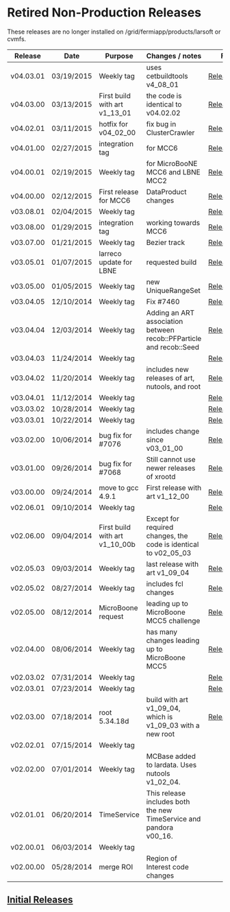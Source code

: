 # Retired Non-Production Releases

These releases are no longer installed on /grid/fermiapp/products/larsoft or cvmfs.

| Release   | Date       | Purpose                        | Changes / notes                                                     | Full release notes             |                   |
|-----------|------------|--------------------------------|---------------------------------------------------------------------|--------------------------------|-------------------|
| v04.03.01 | 03/19/2015 | Weekly tag                     | uses cetbuildtools v4_08_01                                         | [ Release Notes](ReleaseNotes040301         ) |
| v04.03.00 | 03/13/2015 | First build with art v1_13_01  | the code is identical to v04.02.02                                  | [ Release Notes](ReleaseNotes040300         ) |
| v04.02.01 | 03/11/2015 | hotfix for v04_02_00           | fix bug in ClusterCrawler                                           | [ Release Notes](ReleaseNotes040201         ) |
| v04.01.00 | 02/27/2015 | integration tag                | for MCC6                                                            | [ Release Notes](ReleaseNotes040100         ) |
| v04.00.01 | 02/19/2015 | Weekly tag                     | for MicroBooNE MCC6 and LBNE MCC2                                   | [ Release Notes](ReleaseNotes040001         ) |
| v04.00.00 | 02/12/2015 | First release for MCC6         | DataProduct changes                                                 | [ Release Notes](ReleaseNotes040000         ) |
| v03.08.01 | 02/04/2015 | Weekly tag                     |                                                                     | [ Release Notes](ReleaseNotes030801         ) |
| v03.08.00 | 01/29/2015 | integration tag                | working towards MCC6                                                | [ Release Notes](ReleaseNotes030800         ) |
| v03.07.00 | 01/21/2015 | Weekly tag                     | Bezier track                                                        | [ Release Notes](ReleaseNotes030700         ) |
| v03.05.01 | 01/07/2015 | larreco update for LBNE        | requested build                                                     | [ Release Notes](ReleaseNotes030501         ) |
| v03.05.00 | 01/05/2015 | Weekly tag                     | new UniqueRangeSet                                                  | [ Release Notes](ReleaseNotes030500         ) |
| v03.04.05 | 12/10/2014 | Weekly tag                     | Fix \#7460                                                          | [ Release Notes](ReleaseNotes030405         ) |
| v03.04.04 | 12/03/2014 | Weekly tag                     | Adding an ART association between recob::PFParticle and recob::Seed | [ Release Notes](ReleaseNotes030404         ) |
| v03.04.03 | 11/24/2014 | Weekly tag                     |                                                                     | [ Release Notes](ReleaseNotes030403         ) |
| v03.04.02 | 11/20/2014 | Weekly tag                     | includes new releases of art, nutools, and root                     | [ Release Notes](ReleaseNotes030402         ) |
| v03.04.01 | 11/12/2014 | Weekly tag                     |                                                                     | [ Release Notes](ReleaseNotes030401         ) |
| v03.03.02 | 10/28/2014 | Weekly tag                     |                                                                     | [ Release Notes](ReleaseNotes030302         ) |
| v03.03.01 | 10/22/2014 | Weekly tag                     |                                                                     | [ Release Notes](ReleaseNotes030301         ) |
| v03.02.00 | 10/06/2014 | bug fix for \#7076             | includes change since v03_01_00                                     | [ Release Notes](ReleaseNotes030200         ) |
| v03.01.00 | 09/26/2014 | bug fix for \#7068             | Still cannot use newer releases of xrootd                           | [ Release Notes](ReleaseNotes030100         ) |
| v03.00.00 | 09/24/2014 | move to gcc 4.9.1              | First release with art v1_12_00                                     | [ Release Notes](ReleaseNotes030000         ) |
| v02.06.01 | 09/10/2014 | Weekly tag                     |                                                                     | [Release_Notes_02_06_1](Release_Notes_02_06_1)  |                   |
| v02.06.00 | 09/04/2014 | First build with art v1_10_00b | Except for required changes, the code is identical to v02_05_03     | [Release_Notes_02_06_00](Release_Notes_02_06_00) |                   |
| v02.05.03 | 09/03/2014 | Weekly tag                     | last release with art v1_09_04                                      | [Release_Notes_02_05_03](Release_Notes_02_05_03) |                   |
| v02.05.02 | 08/27/2014 | Weekly tag                     | includes fcl changes                                                | [Release_Notes_02_05_02](Release_Notes_02_05_02) |                   |
| v02.05.00 | 08/12/2014 | MicroBoone request             | leading up to MicroBoone MCC5 challenge                             | [Release_Notes_02_05_00](Release_Notes_02_05_00) |                   |
| v02.04.00 | 08/06/2014 | Weekly tag                     | has many changes leading up to MicroBoone MCC5                      | [Release_Notes_02_04_00](Release_Notes_02_04_00) |                   |
| v02.03.02 | 07/31/2014 | Weekly tag                     |                                                                     | [Release_Notes_02_03_02](Release_Notes_02_03_02) |                   |
| v02.03.01 | 07/23/2014 | Weekly tag                     |                                                                     | [Release_Notes_02_03_01](Release_Notes_02_03_01) |                   |
| v02.03.00 | 07/18/2014 | root 5.34.18d                  | build with art v1_09_04, which is v1_09_03 with a new root          | [Release_Notes_02_03_00](Release_Notes_02_03_00) |                   |
| v02.02.01 | 07/15/2014 | Weekly tag                     |                                                                     |                                |                   |
| v02.02.00 | 07/01/2014 | Weekly tag                     | MCBase added to lardata. Uses nutools v1_02_04.                     |                                |                   |
| v02.01.01 | 06/20/2014 | TimeService                    | This release includes both the new TimeService and pandora v00_16.  |                                |                   |
| v02.00.01 | 06/03/2014 | Weekly tag                     |                                                                     |                                |                   |
| v02.00.00 | 05/28/2014 | merge ROI                      | Region of Interest code changes                                     |                                |                   |

## [Initial Releases](Initial_Releases)
